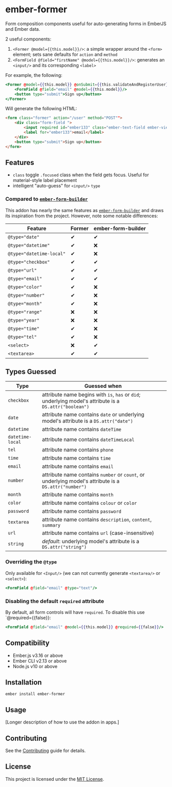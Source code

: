 ember-former
==============================================================================

Form composition components useful for auto-generating forms in EmberJS and Ember data.

2 useful components:

1. `<Former @model={{this.model}}/>`: a simple wrapper around the `<form>` element; sets sane defaults for `action` and `method`
2. `<FormField @field="firstName" @model={{this.model}}/>`: generates an `<input/>` and its corresponding `<label>`

For example, the following:

```hbs
<Former @model={{this.model}} @onSubmit={{this.validateAndRegisterUser}}>
	<FormField @field="email" @model={{this.model}}/>
	<button type="submit">Sign up</button>
</Former>
```

Will generate the following HTML:

```html
<form class="former" action="/user" method="POST"">
	<div class="form-field ">
		<input required id="ember133" class="ember-text-field ember-view form-control" type="email">
		<label for="ember133">email</label>
	</div>
	<button type="submit">Sign up</button>
</form>
```

## Features
* `class` toggle `.focused` class when the field gets focus.  Useful for material-style label placement
* intelligent "auto-guess" for `<input/>` `type`

### Compared to [`ember-form-builder`](https://github.com/nibynic/ember-form-builder)

This addon has nearly the same features as [`ember-form-builder`](https://github.com/nibynic/ember-form-builder) and draws its inspiration from the project.  However, note some notable differences:

| Feature                | Former | ember-form-builder |
|------------------------|--------|--------------------|
| `@type="date"`           | ✔      |  ✔                 |
| `@type="datetime"`       | ✔      |  ❌                 |
| `@type="datetime-local"` | ✔      |  ❌                 |
| `@type="checkbox"`       | ✔      |  ✔                 |
| `@type="url"`            | ✔      |  ✔                 |
| `@type="email"`          | ✔      |  ✔                 |
| `@type="color"`          | ✔      |  ❌                 |
| `@type="number"`         | ✔      |  ❌                 |
| `@type="month"`          | ✔      |  ❌                 |
| `@type="range"`          | ❌      |  ❌                |
| `@type="year"`           | ❌      |  ❌                |
| `@type="time"`           | ✔      |  ❌                |
| `@type="tel"`            | ✔      |  ❌                |
| `<select>`               | ❌      |  ✔                |
| `<textarea>`             | ✔      |  ✔                |

## Types Guessed

Type | Guessed when |
--- | --- |
`checkbox` | attribute name begins with `is`, `has` or `did`; underlying model's attribute is a `DS.attr("boolean")`
`date` | attribute name contains `date` or underlying model's attribute is a `DS.attr("date")`
`datetime` | attribute name contains `dateTime`
`datetime-local` | attribute name contains `dateTimeLocal`
`tel` | attribute name contains `phone`
`time` | attribute name contains `time`
`email` | attribute name contains `email`
`number` | attribute name contains `number` or `count`, or underlying model's attribute is a `DS.attr("number")`
`month` | attribute name contains `month`
`color` | attribute name contains `colour` or `color` 
`password` | attribute name contains `password`
`textarea` | attribute name contains `description`, `content`, `summary`
`url` | attribute name contains `url` (case-insensitive)
`string` | _default_: underlying model's attribute is a `DS.attr("string")`

### Overriding the `@type`

Only available for `<Input/>` (we can not currently generate `<textarea/>` or `<select>`):

```hbs
<FormField @field="email" @type="text"/>
```

### Disabling the default `required` attribute
By default, all form controls will have `required`.  To disable this use `@required={{false}}:

```hbs
<FormField @field="email" @model={{this.model}} @required={{false}}/>
```

Compatibility
------------------------------------------------------------------------------

* Ember.js v3.16 or above
* Ember CLI v2.13 or above
* Node.js v10 or above


Installation
------------------------------------------------------------------------------

```
ember install ember-former
```


Usage
------------------------------------------------------------------------------

[Longer description of how to use the addon in apps.]


Contributing
------------------------------------------------------------------------------

See the [Contributing](CONTRIBUTING.md) guide for details.


License
------------------------------------------------------------------------------

This project is licensed under the [MIT License](LICENSE.md).
